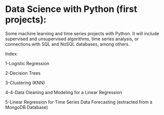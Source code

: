 # Data Science with Python (first projects):
Some machine learning and time series projects with Python. It will include supervised and unsupervised algorithms, time series analysis, or connections with SQL and NoSQL databases, among others.

Index:

1-Logistic Regression

2-Decision Trees

3-Clustering (KNN)

4-4-Data Cleaning and Modeling for a Linear Regression

5-Linear Regression for Time Series Data Forecasting (extracted from a MongoDB Database)
